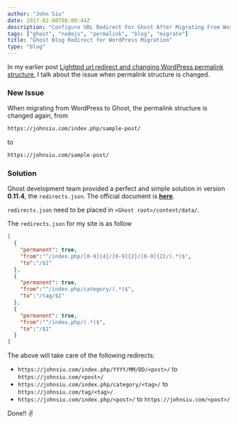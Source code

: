 ```yaml
---
author: "John Siu"
date: 2017-02-08T08:00:44Z
description: "Configure URL Redirect For Ghost After Migrating From WordPress."
tags: ["ghost", "nodejs", "permalink", "blog", "migrate"]
title: "Ghost Blog Redirect for WordPress Migration"
type: "blog"
---
```


In my earlier post [Lighttpd url.redirect and changing WordPress permalink structure](/blog/lighttpd-redirect-and-wp-permalink/), I talk about the issue when permalink structure is changed.
<!--more-->

### New Issue

When migrating from WordPress to Ghost, the permalink structure is changed again, from

```txt
https://johnsiu.com/index.php/sample-post/
```

to

```txt
https://johnsiu.com/sample-post/
```

### Solution

Ghost development team provided a perfect and simple solution in version __0.11.4__, the `redirects.json`. The official document is __[here](//support.ghost.org/redirects/)__.

`redirects.json` need to be placed in `<Ghost root>/content/data/`.

The `redirects.json` for my site is as follow

```json
[
  {
    "permanent": true,
    "from":"^/index.php/[0-9]{4}/[0-9]{2}/[0-9]{2}/(.*)$",
    "to":"/$1"
  },
  {
    "permanent": true,
    "from":"^/index.php/category/(.*)$",
    "to":"/tag/$1"
  },
  {
    "permanent": true,
    "from":"^/index.php/(.*)$",
    "to":"/$1"
  }
]
```

The above will take care of the following redirects:

- `https://johnsiu.com/index.php/YYYY/MM/DD/<post>/` to `https://johnsiu.com/<post>/`
- `https://johnsiu.com/index.php/category/<tag>/` to `https://johnsiu.com/tag/<tag>/`
- `https://johnsiu.com/index.php/<post>/` to `https://johnsiu.com/<post>/`

Done!! ✌️